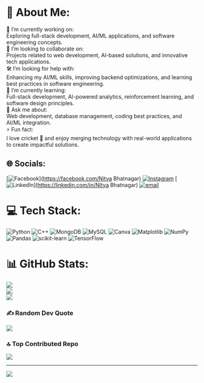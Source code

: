 # 💫 About Me:
📡 I’m currently working on:<br>Exploring full-stack development, AI/ML applications, and software engineering concepts.<br>🤝 I’m looking to collaborate on:<br>Projects related to web development, AI-based solutions, and innovative tech applications.<br>🛠️ I’m looking for help with:<br>Enhancing my AI/ML skills, improving backend optimizations, and learning best practices in software engineering.<br>🌱 I’m currently learning:<br>Full-stack development, AI-powered analytics, reinforcement learning, and software design principles.<br>💬 Ask me about:<br>Web development, database management, coding best practices, and AI/ML integration.<br>⚡ Fun fact:<br>I love cricket 🏏 and enjoy merging technology with real-world applications to create impactful solutions.


## 🌐 Socials:
[![Facebook](https://img.shields.io/badge/Facebook-%231877F2.svg?logo=Facebook&logoColor=white)](https://facebook.com/Nitya Bhatnagar) [![Instagram](https://img.shields.io/badge/Instagram-%23E4405F.svg?logo=Instagram&logoColor=white)](https://instagram.com/b_nitya_18) [![LinkedIn](https://img.shields.io/badge/LinkedIn-%230077B5.svg?logo=linkedin&logoColor=white)](https://linkedin.com/in/NItya Bhatnagar) [![email](https://img.shields.io/badge/Email-D14836?logo=gmail&logoColor=white)](mailto:nbnitya123@gmail.com) 

# 💻 Tech Stack:
![Python](https://img.shields.io/badge/python-3670A0?style=for-the-badge&logo=python&logoColor=ffdd54) ![C++](https://img.shields.io/badge/c++-%2300599C.svg?style=for-the-badge&logo=c%2B%2B&logoColor=white) ![MongoDB](https://img.shields.io/badge/MongoDB-%234ea94b.svg?style=for-the-badge&logo=mongodb&logoColor=white) ![MySQL](https://img.shields.io/badge/mysql-4479A1.svg?style=for-the-badge&logo=mysql&logoColor=white) ![Canva](https://img.shields.io/badge/Canva-%2300C4CC.svg?style=for-the-badge&logo=Canva&logoColor=white) ![Matplotlib](https://img.shields.io/badge/Matplotlib-%23ffffff.svg?style=for-the-badge&logo=Matplotlib&logoColor=black) ![NumPy](https://img.shields.io/badge/numpy-%23013243.svg?style=for-the-badge&logo=numpy&logoColor=white) ![Pandas](https://img.shields.io/badge/pandas-%23150458.svg?style=for-the-badge&logo=pandas&logoColor=white) ![scikit-learn](https://img.shields.io/badge/scikit--learn-%23F7931E.svg?style=for-the-badge&logo=scikit-learn&logoColor=white) ![TensorFlow](https://img.shields.io/badge/TensorFlow-%23FF6F00.svg?style=for-the-badge&logo=TensorFlow&logoColor=white)
# 📊 GitHub Stats:
![](https://github-readme-stats.vercel.app/api?username=BNitya18&theme=react&hide_border=false&include_all_commits=false&count_private=false)<br/>
![](https://github-readme-streak-stats.herokuapp.com/?user=BNitya18&theme=react&hide_border=false)<br/>
![](https://github-readme-stats.vercel.app/api/top-langs/?username=BNitya18&theme=react&hide_border=false&include_all_commits=false&count_private=false&layout=compact)

### ✍️ Random Dev Quote
![](https://quotes-github-readme.vercel.app/api?type=horizontal&theme=radical)

### 🔝 Top Contributed Repo
![](https://github-contributor-stats.vercel.app/api?username=BNitya18&limit=5&theme=dark&combine_all_yearly_contributions=true)

---
[![](https://visitcount.itsvg.in/api?id=BNitya18&icon=0&color=0)](https://visitcount.itsvg.in)

<!-- Proudly created with GPRM ( https://gprm.itsvg.in ) -->